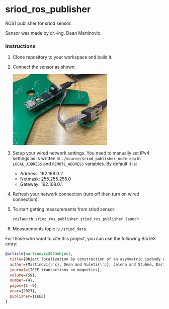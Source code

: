 # sriod_ros_publisher
ROS1 publisher for sriod sensor. 

Sensor was made by dr.-ing. Dean Martinovic.
### Instructions 

1. Clone repository to your workspace and build it.
2. Connect the sensor as shown.

    <img src="./instructions/sriod_connection.jpeg" alt="Project Screenshot" width="300">
3. Setup your wired network settings. You need to manually set IPv4 settings as is written in `./source/sriod_publisher_node.cpp` in `LOCAL_ADDRESS` and `REMOTE_ADDRESS` variables. By default it is:
    - Address: 192.168.0.2
    - Netmask: 255.255.255.0
    - Gateway: 192.168.0.1
4. Refresh your network connection (turn off then turn on wired connection).
5. To start getting measurements from sriod sensor:
    ```bash
    roslaunch sriod_ros_publisher sriod_ros_publisher.launch
    ```
6. Measurements topic is `/sriod_data`.

For those who want to cite this project, you can use the following BibTeX entry:
```bibtex
@article{martinovic2023object,
  title={Object localization by construction of an asymmetric isobody of the magnetic gradient tensor contraction using two identical permanent magnets},
  author={Martinovi{\'c}, Dean and Vuleti{\'c}, Jelena and Stuhne, Dario and Orsag, Matko and Kova{\v{c}}i{\'c}, Zdenko},
  journal={IEEE transactions on magnetics},
  volume={59},
  number={4},
  pages={1--9},
  year={2023},
  publisher={IEEE}
}
```
